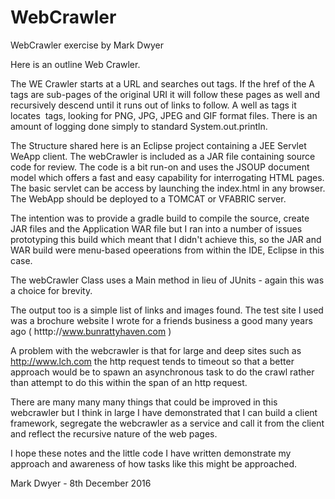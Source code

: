 # WebCrawler
WebCrawler exercise by Mark Dwyer

Here is an outline Web Crawler. 

The WE Crawler starts at a URL and searches out <A> tags. If the href of the A tags are sub-pages of the original URI it will follow these pages as well and recursively descend until it runs out of links to follow. A well as <a> tags it locates <IMG> tags, looking for PNG, JPG, JPEG and GIF format files.  There is an amount of logging done simply to standard System.out.println. 

The Structure shared here is an Eclipse project containing a JEE Servlet WeApp client.  The webCrawler is included as a JAR file containing source code for review.  The code is a bit run-on and uses the JSOUP document model which offers a fast and easy capability for interrogating HTML pages. The basic servlet can be access by launching the index.html in any  browser.  The WebApp should be deployed to a TOMCAT or VFABRIC server. 

The intention was to provide a gradle build to compile the source, create JAR files and the Application WAR file but I ran into a number of issues prototyping this build which meant that I didn't achieve this, so the JAR and WAR build were menu-based opeerations from within the IDE, Eclipse in this case. 

The webCrawler Class uses a Main method in lieu of JUnits - again this was a choice for brevity. 

The output too is a simple list of links and images found.  The test site I used was a brochure website I wrote for a friends business a good many years ago ( htttp://www.bunrattyhaven.com ) 

A problem with the webcrawler is that for large and deep sites such as http://www.lch.com the http request tends to timeout so that a better approach would be to spawn an asynchronous task to do the crawl rather than attempt to do this within the span of an http request. 

There are many many many things that could be improved in this webcrawler but I think in large I have demonstrated that I can build a client framework, segregate the webcrawler as a service and call it from the client and reflect the recursive nature of the web pages. 

I hope these notes and the little code I have written demonstrate my approach and awareness of how tasks like this might be approached. 

Mark Dwyer - 8th December 2016 
